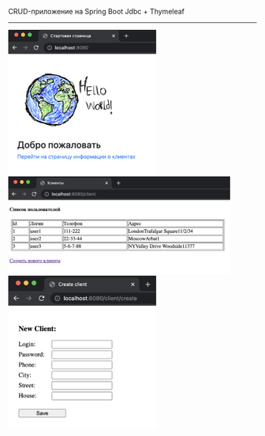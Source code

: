 CRUD-приложение на Spring Boot Jdbc + Thymeleaf

-------------------

<img src="readme/index.png" width="300">
<img src="readme/list.png" width="450">
<img src="readme/new-client.png" width="300">
